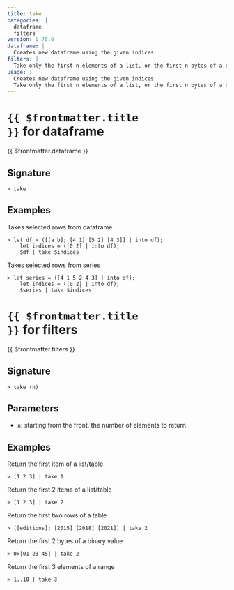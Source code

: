 ```yaml
---
title: take
categories: |
  dataframe
  filters
version: 0.75.0
dataframe: |
  Creates new dataframe using the given indices
filters: |
  Take only the first n elements of a list, or the first n bytes of a binary value.
usage: |
  Creates new dataframe using the given indices
  Take only the first n elements of a list, or the first n bytes of a binary value.
---
```


# <code>{{ $frontmatter.title }}</code> for dataframe

<div class='command-title'>{{ $frontmatter.dataframe }}</div>

## Signature

```> take ```

## Examples

Takes selected rows from dataframe
```shell
> let df = ([[a b]; [4 1] [5 2] [4 3]] | into df);
    let indices = ([0 2] | into df);
    $df | take $indices
```

Takes selected rows from series
```shell
> let series = ([4 1 5 2 4 3] | into df);
    let indices = ([0 2] | into df);
    $series | take $indices
```

# <code>{{ $frontmatter.title }}</code> for filters

<div class='command-title'>{{ $frontmatter.filters }}</div>

## Signature

```> take (n)```

## Parameters

 -  `n`: starting from the front, the number of elements to return

## Examples

Return the first item of a list/table
```shell
> [1 2 3] | take 1
```

Return the first 2 items of a list/table
```shell
> [1 2 3] | take 2
```

Return the first two rows of a table
```shell
> [[editions]; [2015] [2018] [2021]] | take 2
```

Return the first 2 bytes of a binary value
```shell
> 0x[01 23 45] | take 2
```

Return the first 3 elements of a range
```shell
> 1..10 | take 3
```

